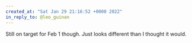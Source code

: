 ```yaml
---
created_at: "Sat Jan 29 21:16:52 +0000 2022"
in_reply_to: @leo_guinan
---
```


Still on target for Feb 1 though. Just looks different than I thought it would.